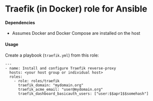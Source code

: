 Traefik (in Docker) role for Ansible
====

#### Dependencies

- Assumes Docker and Docker Compose are installed on the host

#### Usage

Create a playbook (`traefik.yml`) from this role:

```
---
- name: Install and configure Traefik reverse-proxy
  hosts: <your host group or individual host>
  roles:
    - role: roles/traefik
      traefik_domain: "mydomain.org"
      traefik_acme_email: "user@mydomain.org"
      traefik_dashboard_basicauth_users: ["user:$$apr1$$somehash"]
```
